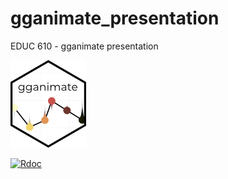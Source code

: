 # gganimate_presentation
EDUC 610 - gganimate presentation

![](images/logo.png)

[![Rdoc](http://www.rdocumentation.org/badges/version/gganimate)](http://www.rdocumentation.org/packages/gganimate)

